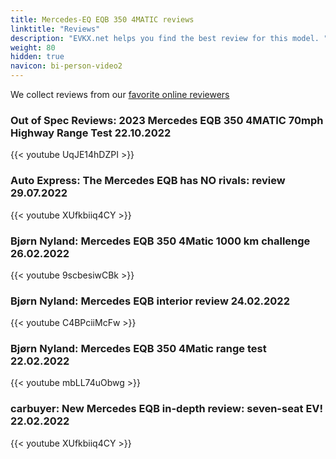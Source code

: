 ```yaml
---
title: Mercedes-EQ EQB 350 4MATIC reviews
linktitle: "Reviews"
description: "EVKX.net helps you find the best review for this model. "
weight: 80
hidden: true
navicon: bi-person-video2
---
```

We collect reviews from our [favorite online reviewers](/guides/evreviewers/)

### Out of Spec Reviews: 2023 Mercedes EQB 350 4MATIC 70mph Highway Range Test 22.10.2022

{{< youtube UqJE14hDZPI >}}

### Auto Express: The Mercedes EQB has NO rivals: review 29.07.2022

{{< youtube XUfkbiiq4CY >}}

### Bjørn Nyland: Mercedes EQB 350 4Matic 1000 km challenge 26.02.2022

{{< youtube 9scbesiwCBk >}}

### Bjørn Nyland: Mercedes EQB interior review 24.02.2022

{{< youtube C4BPciiMcFw >}}

### Bjørn Nyland: Mercedes EQB 350 4Matic range test 22.02.2022

{{< youtube mbLL74uObwg >}}

### carbuyer: New Mercedes EQB in-depth review: seven-seat EV! 22.02.2022

{{< youtube XUfkbiiq4CY >}}

